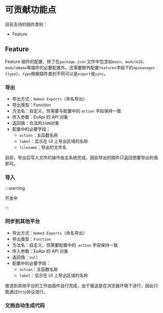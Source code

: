 # 可贡献功能点

目前支持的插件类别：

- Feature

## Feature

Feature 插件的配置，除了在`package.json` 文件中包含如`main`、`moduleID`、`moduleName`等插件的必要配置外，还需要额外配置`features`字段下的`apimanager.{type}`，`type`根据插件类别不同可以是`export`或`sync`。

### 导出

- 导出方式：`Named Exports`（命名导出）
- 导出类型：Function
- 方法名：自定义，但需要与配置中的 `action` 字段保持一致
- 传入参数：EoApi 的 API 对象
- 返回值：合法的`JSON`对象
- 配置中的必要字段：
  - `action`：主函数名称
  - `label`：显示在 UI 上导出区域的名称
  - `filename`：导出的文件名

目前，导出后写入文件的操作由主系统完成，因此导出的插件只返回想要导出的值即可。

### 导入

:::warning

开发中

:::

### 同步到其他平台

- 导出方式：`Named Exports`（命名导出）
- 导出类型：`Function`
- 方法名：自定义，但需要配置中的` action` 字段保持一致
- 传入参数：EoApi 的 API 对象
- 返回值：`null`
- 配置中的必要字段：
  - `action`：主函数名称
  - `label`：显示在 UI 上导出区域的名称

推送到其他平台的工作由插件自行完成，由于推送是在浏览器环境下进行，因此只能通过`http`协议进行。

### 文档自动生成代码
